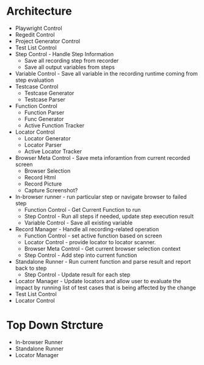 # Architecture
* Playwright Control
* Regedit Control
* Project Generator Control
* Test List Control
* Step Control - Handle Step Information
  * Save all recording step from recorder
  * Save all output variables from steps
* Variable Control - Save all variable in the recording runtime coming from step evaluation
* Testcase Control
  * Testcase Generator
  * Testcase Parser
* Function Control
  * Function Parser
  * Func Generator
  * Active Function Tracker
* Locator Control
  * Locator Generator
  * Locator Parser
  * Active Locator Tracker
* Browser Meta Control - Save meta inforamtion from current recorded screen
  * Browser Selection
  * Record Html
  * Record Picture
  * Capture Screenshot?
* In-browser runner - run particular step or navigate browser to failed step
  * Function Control - Get Current Function to run
  * Step Control - Run all steps if needed, update step execution result
  * Variable Control - Save all existing variable
* Record Manager - Handle all recording-related operation
  * Function Control - set active function based on screen
  * Locator Control - provide locator to locator scanner. 
  * Browser Meta Control - Get current browser selection context
  * Step Control - Add step into current function
* Standalone Runner - Run current function and parse result and report back to step
  * Step Control - Update result for each step
* Locator Manager - Update locators and allow user to evaluate the impact by running list of test cases that is being affected by the change
* Test List Control
* Locator Control 

# Top Down Strcture
* In-browser Runner
* Standalone Runner
* Locator Manager